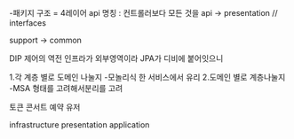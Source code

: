 -패키지 구조 = 4레이어
api 명칭 : 컨트롤러보다 모든 것을 
api -> presentation // interfaces

support -> common


DIP 제어의 역전
인프라가 외부영역이라 JPA가 디비에 붙어잇으니

1.각 계층 별로 도메인 나눌지
-모놀리식 한 서비스에서 유리
2.도메인 별로 계층나눌지
-MSA 형태를 고려해서분리를 고려

토큰
콘서트
예약
유저


infrastructure
presentation
application